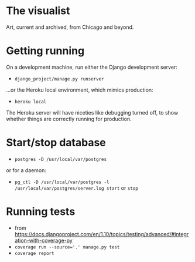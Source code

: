 # The visualist
Art, current and archived, from Chicago and beyond.

# Getting running
On a development machine, run either the Django development server:
* `django_project/manage.py runserver`

...or the Heroku local environment, which mimics production:
* `heroku local`

The Heroku server will have niceties like debugging turned off, to show whether things are correctly running for production.

# Start/stop database
* `postgres -D /usr/local/var/postgres`

or for a daemon:

* `pg_ctl -D /usr/local/var/postgres -l /usr/local/var/postgres/server.log start` or `stop`


# Running tests

* from https://docs.djangoproject.com/en/1.10/topics/testing/advanced/#integration-with-coverage-py
* `coverage run --source='.' manage.py test`
* `coverage report`
